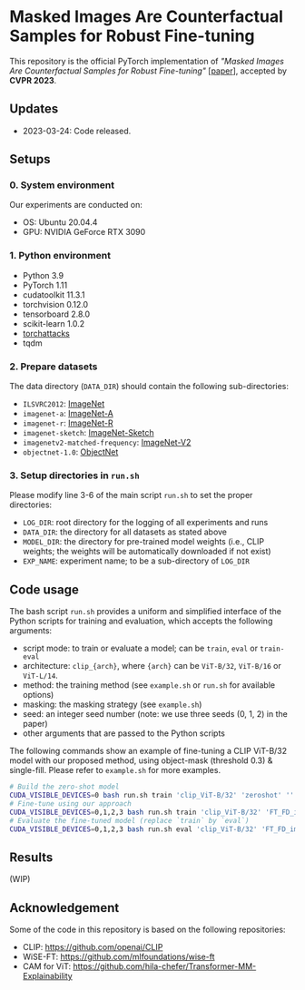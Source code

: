 # Masked Images Are Counterfactual Samples for Robust Fine-tuning

This repository is the official PyTorch implementation of _"Masked Images Are Counterfactual Samples for Robust Fine-tuning"_ [[paper](https://arxiv.org/abs/2303.03052)], accepted by **CVPR 2023**.

## Updates

- 2023-03-24: Code released.

## Setups


### 0. System environment

Our experiments are conducted on:
- OS: Ubuntu 20.04.4
- GPU: NVIDIA GeForce RTX 3090

### 1. Python environment

- Python 3.9
- PyTorch 1.11
- cudatoolkit 11.3.1
- torchvision 0.12.0
- tensorboard 2.8.0
- scikit-learn 1.0.2
- [torchattacks](https://github.com/Harry24k/adversarial-attacks-pytorch)
- tqdm

### 2. Prepare datasets

The data directory (`DATA_DIR`) should contain the following sub-directories:
- `ILSVRC2012`: [ImageNet](https://www.image-net.org)
- `imagenet-a`: [ImageNet-A](https://github.com/hendrycks/natural-adv-examples)
- `imagenet-r`: [ImageNet-R](https://github.com/hendrycks/natural-adv-examples)
- `imagenet-sketch`: [ImageNet-Sketch](https://github.com/hendrycks/natural-adv-examples)
- `imagenetv2-matched-frequency`: [ImageNet-V2](https://github.com/hendrycks/natural-adv-examples)
- `objectnet-1.0`: [ObjectNet](https://github.com/hendrycks/natural-adv-examples)

### 3. Setup directories in `run.sh`

Please modify line 3-6 of the main script `run.sh` to set the proper directories:
- `LOG_DIR`: root directory for the logging of all experiments and runs
- `DATA_DIR`: the directory for all datasets as stated above
- `MODEL_DIR`: the directory for pre-trained model weights (i.e., CLIP weights; the weights will be automatically downloaded if not exist)
- `EXP_NAME`: experiment name; to be a sub-directory of `LOG_DIR`

## Code usage

The bash script `run.sh` provides a uniform and simplified interface of the Python scripts for training and evaluation, which accepts the following arguments:
- script mode: to train or evaluate a model; can be `train`, `eval` or `train-eval`
- architecture: `clip_{arch}`, where `{arch}` can be `ViT-B/32`, `ViT-B/16` or `ViT-L/14`.
- method: the training method (see `example.sh` or `run.sh` for available options)
- masking: the masking strategy (see `example.sh`)
- seed: an integer seed number (note: we use three seeds (0, 1, 2) in the paper)
- other arguments that are passed to the Python scripts

The following commands show an example of fine-tuning a CLIP ViT-B/32 model with our proposed method, using object-mask (threshold 0.3) & single-fill.  Please refer to `example.sh` for more examples.
```bash
# Build the zero-shot model
CUDA_VISIBLE_DEVICES=0 bash run.sh train 'clip_ViT-B/32' 'zeroshot' '' 0
# Fine-tune using our approach
CUDA_VISIBLE_DEVICES=0,1,2,3 bash run.sh train 'clip_ViT-B/32' 'FT_FD_image_mask' 'ObjMaskSingleFill(0.3)' 0
# Evaluate the fine-tuned model (replace `train` by `eval`)
CUDA_VISIBLE_DEVICES=0,1,2,3 bash run.sh eval 'clip_ViT-B/32' 'FT_FD_image_mask' 'ObjMaskSingleFill(0.3)' 0
```

## Results

(WIP)

## Acknowledgement

Some of the code in this repository is based on the following repositories:
- CLIP: https://github.com/openai/CLIP
- WiSE-FT: https://github.com/mlfoundations/wise-ft
- CAM for ViT: https://github.com/hila-chefer/Transformer-MM-Explainability
